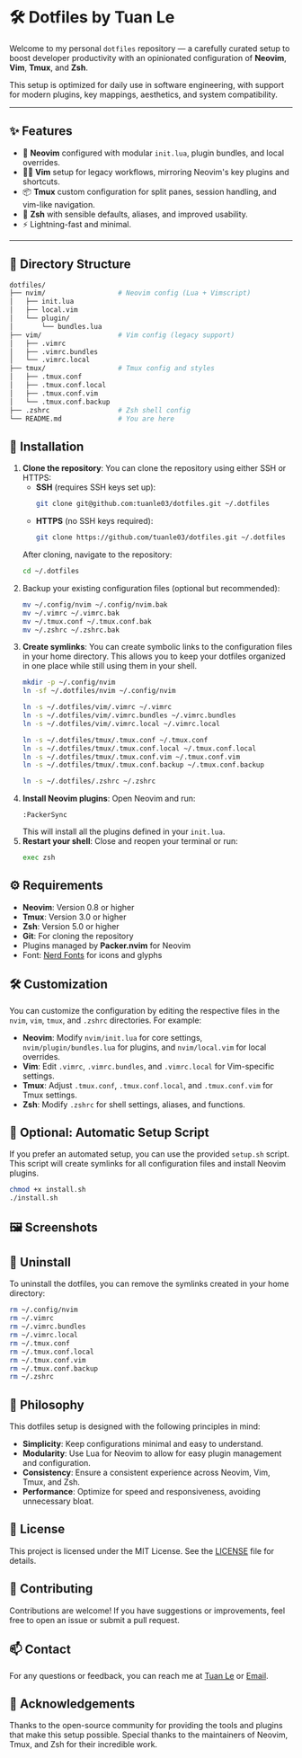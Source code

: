 # 🛠️ Dotfiles by Tuan Le

Welcome to my personal `dotfiles` repository — a carefully curated setup to boost developer productivity with an opinionated configuration of **Neovim**, **Vim**, **Tmux**, and **Zsh**.

This setup is optimized for daily use in software engineering, with support for modern plugins, key mappings, aesthetics, and system compatibility.

---

## ✨ Features

- 🧠 **Neovim** configured with modular `init.lua`, plugin bundles, and local overrides.
- 🧙‍♂️ **Vim** setup for legacy workflows, mirroring Neovim's key plugins and shortcuts.
- 📦 **Tmux** custom configuration for split panes, session handling, and vim-like navigation.
- 🐚 **Zsh** with sensible defaults, aliases, and improved usability.
- ⚡ Lightning-fast and minimal.

---

## 📁 Directory Structure

```bash
dotfiles/
├── nvim/                  # Neovim config (Lua + Vimscript)
│   ├── init.lua
│   ├── local.vim
│   └── plugin/
│       └── bundles.lua
├── vim/                   # Vim config (legacy support)
│   ├── .vimrc
│   ├── .vimrc.bundles
│   └── .vimrc.local
├── tmux/                  # Tmux config and styles
│   ├── .tmux.conf
│   ├── .tmux.conf.local
│   ├── .tmux.conf.vim
│   └── .tmux.conf.backup
├── .zshrc                 # Zsh shell config
└── README.md              # You are here
```

## 🚀 Installation

1. **Clone the repository**:
   You can clone the repository using either SSH or HTTPS:
   - **SSH** (requires SSH keys set up):
     ```bash
     git clone git@github.com:tuanle03/dotfiles.git ~/.dotfiles
     ```
   - **HTTPS** (no SSH keys required):
     ```bash
     git clone https://github.com/tuanle03/dotfiles.git ~/.dotfiles
     ```
   After cloning, navigate to the repository:
   ```bash
   cd ~/.dotfiles
   ```
2. Backup your existing configuration files (optional but recommended):
    ```bash
    mv ~/.config/nvim ~/.config/nvim.bak
    mv ~/.vimrc ~/.vimrc.bak
    mv ~/.tmux.conf ~/.tmux.conf.bak
    mv ~/.zshrc ~/.zshrc.bak
    ```
3. **Create symlinks**:
You can create symbolic links to the configuration files in your home directory. This allows you to keep your dotfiles organized in one place while still using them in your shell.
    ```bash
    mkdir -p ~/.config/nvim
    ln -sf ~/.dotfiles/nvim ~/.config/nvim

    ln -s ~/.dotfiles/vim/.vimrc ~/.vimrc
    ln -s ~/.dotfiles/vim/.vimrc.bundles ~/.vimrc.bundles
    ln -s ~/.dotfiles/vim/.vimrc.local ~/.vimrc.local

    ln -s ~/.dotfiles/tmux/.tmux.conf ~/.tmux.conf
    ln -s ~/.dotfiles/tmux/.tmux.conf.local ~/.tmux.conf.local
    ln -s ~/.dotfiles/tmux/.tmux.conf.vim ~/.tmux.conf.vim
    ln -s ~/.dotfiles/tmux/.tmux.conf.backup ~/.tmux.conf.backup

    ln -s ~/.dotfiles/.zshrc ~/.zshrc
    ```
4. **Install Neovim plugins**:
    Open Neovim and run:
    ```vim
    :PackerSync
    ```
    This will install all the plugins defined in your `init.lua`.
5. **Restart your shell**:
    Close and reopen your terminal or run:
    ```bash
    exec zsh
    ```

## ⚙️ Requirements
- **Neovim**: Version 0.8 or higher
- **Tmux**: Version 3.0 or higher
- **Zsh**: Version 5.0 or higher
- **Git**: For cloning the repository
- Plugins managed by **Packer.nvim** for Neovim
- Font: [Nerd Fonts](https://www.nerdfonts.com/) for icons and glyphs

## 🛠️ Customization
You can customize the configuration by editing the respective files in the `nvim`, `vim`, `tmux`, and `.zshrc` directories. For example:
- **Neovim**: Modify `nvim/init.lua` for core settings, `nvim/plugin/bundles.lua` for plugins, and `nvim/local.vim` for local overrides.
- **Vim**: Edit `.vimrc`, `.vimrc.bundles`, and `.vimrc.local` for Vim-specific settings.
- **Tmux**: Adjust `.tmux.conf`, `.tmux.conf.local`, and `.tmux.conf.vim` for Tmux settings.
- **Zsh**: Modify `.zshrc` for shell settings, aliases, and functions.

## 🧪 Optional: Automatic Setup Script
If you prefer an automated setup, you can use the provided `setup.sh` script. This script will create symlinks for all configuration files and install Neovim plugins.
```bash
chmod +x install.sh
./install.sh
```

## 🖼️ Screenshots

## 🧼 Uninstall
To uninstall the dotfiles, you can remove the symlinks created in your home directory:
```bash
rm ~/.config/nvim
rm ~/.vimrc
rm ~/.vimrc.bundles
rm ~/.vimrc.local
rm ~/.tmux.conf
rm ~/.tmux.conf.local
rm ~/.tmux.conf.vim
rm ~/.tmux.conf.backup
rm ~/.zshrc
```

## 🧠 Philosophy
This dotfiles setup is designed with the following principles in mind:
- **Simplicity**: Keep configurations minimal and easy to understand.
- **Modularity**: Use Lua for Neovim to allow for easy plugin management and configuration.
- **Consistency**: Ensure a consistent experience across Neovim, Vim, Tmux, and Zsh.
- **Performance**: Optimize for speed and responsiveness, avoiding unnecessary bloat.

## 📜 License
This project is licensed under the MIT License. See the [LICENSE](LICENSE) file for details.

## 🤝 Contributing
Contributions are welcome! If you have suggestions or improvements, feel free to open an issue or submit a pull request.

## 📫 Contact
For any questions or feedback, you can reach me at [Tuan Le](https://fb.com/tuanle03) or [Email](mailto:letuanvl03@gmail.com).

## 🙏 Acknowledgements
Thanks to the open-source community for providing the tools and plugins that make this setup possible. Special thanks to the maintainers of Neovim, Tmux, and Zsh for their incredible work.
